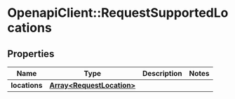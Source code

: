 # OpenapiClient::RequestSupportedLocations

## Properties
Name | Type | Description | Notes
------------ | ------------- | ------------- | -------------
**locations** | [**Array&lt;RequestLocation&gt;**](RequestLocation.md) |  | 


